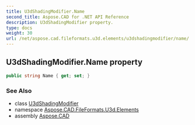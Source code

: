 ```yaml
---
title: U3dShadingModifier.Name
second_title: Aspose.CAD for .NET API Reference
description: U3dShadingModifier property. 
type: docs
weight: 30
url: /net/aspose.cad.fileformats.u3d.elements/u3dshadingmodifier/name/
---
```

## U3dShadingModifier.Name property

```csharp
public string Name { get; set; }
```

### See Also

* class [U3dShadingModifier](../)
* namespace [Aspose.CAD.FileFormats.U3d.Elements](../../u3dshadingmodifier/)
* assembly [Aspose.CAD](../../../)


